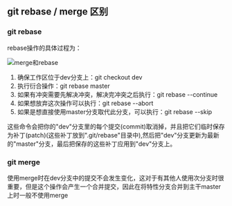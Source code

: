 ## git rebase / merge 区别

### git rebase
rebase操作的具体过程为：

![merge和rebase](https://github.com/shidongwa/seesea2024.github.io/blob/master/images/git-rebase1.jpg?raw=true)

1. 确保工作区位于dev分支上：git checkout dev
2. 执行衍合操作：git rebase master
3. 如果有冲突需要先解决冲突，解决完冲突之后执行：git rebase --continue
4. 如果想放弃这次操作可以执行：git rebase --abort
5. 如果是想直接使用master分支取代此分支，可以执行：git rebase --skip

这些命令会把你的"dev"分支里的每个提交(commit)取消掉，并且把它们临时保存为补丁(patch)(这些补丁放到".git/rebase"目录中),然后把"dev"分支更新为最新的"master"分支，最后把保存的这些补丁应用到"dev"分支上。

### git merge
使用merge时在dev分支中的提交不会发生变化，这对于有其他人使用次分支时很重要，但是这个操作会产生一个合并提交，因此在将特性分支合并到主干master上时一般不使用merge
